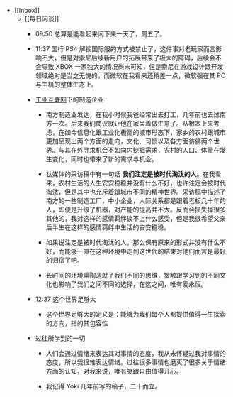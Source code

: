 - [[Inbox]]
	 - [[每日闲谈]]
		 - 09:50 总算是能看起来闲下来一天了，周五了。

		 - 11:37 国行 PS4 解锁国际服的方式被禁止了，这件事对老玩家而言影响不大，但是对索尼后续新用户的拓展带来了极大的障碍，后续会不会导致 XBOX 一家独大的情况尚未可知，但是索尼在游戏设计跟开发领域绝对是当之无愧的。而微软在我看来还稍差一点，微软强在其 PC 与主机的整体生态上。

		 - [工业互联网](http://www.tmtpost.com/4417366.html)下的制造企业
			 - 南方制造业发达，在我小时候我爸经常出去打工，几年前也去过南方一次。后来我们商议就让他在家呆着做生意了。从根本上来考虑，在如今信息化跟工业化极高的城市形态下，家乡的农村跟城市更加呈现出两个方面的走向，文化、习惯以及各方面彷佛两个世界。与其在外寻求机会不如向内挖掘需求，农村的人口、体量在发生变化，同时也带来了新的需求与机会。

			 - 钛媒体的采访稿中有一句话 **我们注定是被时代淘汰的人**。在我看来，农村生活的人生安安稳稳并没有什么不好，也许注定会被时代淘汰，但是其中也充斥着跟城市不同的精神世界。采访稿中描述了南方的一些制造工厂，中小企业，人际关系都是跟着老板几十年的人，即便是升级了机器，对产能的提高并不大。反而会损失掉很多其他的，我对这样的感情羁绊谈不上什么感受，但是我很希望父亲后半生在这样的感情羁绊中生活的安安稳稳。

			 - 如果说注定是被时代淘汰的人，那么保有原来的形式并没有什么不好，而能够一直在这种环境中走到这世代的结束对他们而言是最好的归宿了吧。

			 - 长时间的环境熏陶造就了我们不同的思维，接触跟学习到的不同文化也影响了我们之间不同的选择，在这之间，唯有爱永恒。

		 - 12:37 这个世界足够大
			 - 这个世界足够大的定义是：能够为我们每个人都提供值得一生探索的方向，指的其包容性

		 - 过往所学到的一切
			 - 人们会通过情绪来表达其对事情的态度，我从未怀疑过我对事情的态度，所以我很难表达情绪。过往很多事情也磨灭了很多关于情绪方面的认知，对我来说，唯有笑跟自由值得开心。

			 - 我记得 Yoki 几年前写的稿子，二十而立。
